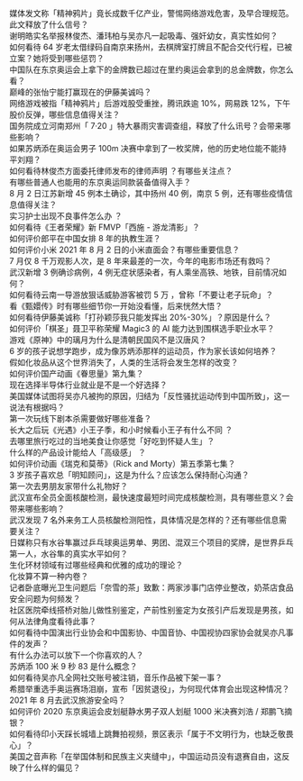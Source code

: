 媒体发文称「精神鸦片」竟长成数千亿产业，警惕网络游戏危害，及早合理规范。此文释放了什么信号？  
谢明皓实名举报林俊杰、潘玮柏与吴亦凡一起吸毒、强奸幼女，真实性如何？  
如何看待 64 岁老太借绿码自南京来扬州，去棋牌室打牌且不配合交代行程，已被立案？她将受到哪些惩罚？  
中国队在东京奥运会上拿下的金牌数已超过在里约奥运会拿到的总金牌数，你怎么看？  
巅峰的张怡宁能打赢现在的伊藤美诚吗？  
网络游戏被指「精神鸦片」后游戏股受重挫，腾讯跌逾 10%，网易跌 12%，下午股价反弹，哪些信息值得关注？  
国务院成立河南郑州「 7·20 」特大暴雨灾害调查组，释放了什么讯号？会带来哪些影响？  
如果苏炳添在奥运会男子 100m 决赛中拿到了一枚奖牌，他的历史地位能不能持平刘翔？  
如何看待林俊杰方面委托律师发布的律师声明 ？有哪些关注点？  
有哪些普通人也能用的东京奥运同款装备值得入手？  
8 月 2 日江苏新增 45 例本土确诊，其中扬州 40 例，南京 5 例，还有哪些疫情信息值得关注？  
实习护士出现不良事件怎么办 ？  
如何看待《王者荣耀》新 FMVP「西施 - 游龙清影」？  
如何评价郎平在中国女排 8 年的执教生涯？  
如何评价小米 2021 年 8 月 2 日的小米直面会？有哪些重要信息？  
7 月仅 8 千万观影人次，是 8 年来最差的一次，今年的电影市场还有救吗？  
武汉新增 3 例确诊病例，4 例无症状感染者，有人乘坐高铁、地铁，目前情况如何？  
如何看待云南一导游放狠话威胁游客被罚 5 万 ，曾称「不要让老子玩命」？  
看《甄嬛传》时有哪些细节你一开始没看懂，后来恍然大悟？  
如何看待伊藤美诚称「打孙颖莎我只能发挥出 20%-30%」？原因是什么？  
如何评价「棋圣」聂卫平称荣耀 Magic3 的 AI 能力达到围棋选手职业水平？  
游戏《原神》中的璃月为什么是清朝民国风不是汉唐风？  
6 岁的孩子说想学跑步，成为像苏炳添那样的运动员，作为家长该如何培养？  
假如化妆品从这个世界消失了，人类的生活将会发生怎样的改变？  
如何评价国产动画《眷思量》第九集？  
现在选择半导体行业就业是不是一个好选择？  
美国媒体试图将吴亦凡被拘的原因，归结为「反性骚扰运动传到中国所致」，这一说法有根据吗？  
第一次玩线下剧本杀需要做好哪些准备？  
长大之后玩《光遇》小王子季，和小时候看小王子有什么不同 ？  
去哪里旅行吃过的当地美食让你感觉「好吃到怀疑人生」？  
什么样的产品设计能给人「高级感」 ？  
如何评价动画《瑞克和莫蒂》（Rick and Morty）第五季第七集？  
3 岁孩子喜欢总「明知顾问」，这是为什么？应该怎么保持耐心沟通？  
第一次去男朋友家带什么礼物好？  
武汉宣布全员全面核酸检测，最快速度最短时间完成核酸检测，具有哪些意义？会带来哪些影响？  
武汉发现 7 名外来务工人员核酸检测阳性，具体情况是怎样的？还有哪些信息需要关注？  
日媒称只有水谷隼赢过乒乓球奥运男单、男团、混双三个项目的奖牌，是世界乒乓第一人，水谷隼的真实水平如何？  
生化环材领域有过哪些经典和优雅的成功的理论？  
化妆算不算一种内卷？  
记者卧底曝光卫生问题后「奈雪的茶」致歉：两家涉事门店停业整改，奶茶店食品安全问题为何频发？  
社区医院牵线搭桥对胎儿做性别鉴定，产前性别鉴定为女孩引产后发现是男孩，如何从法律角度看待此事？  
如何看待中国演出行业协会和中国影协、中国音协、中国视协四家协会就吴亦凡事件的发声？  
有什么办法可以放下一个你喜欢的人？  
苏炳添 100 米 9 秒 83 是什么概念？  
如何看待吴亦凡全网社交账号被注销，音乐作品被下架一事？  
希腊举重选手奥运赛场泪崩，宣布「因贫退役」，为何现代体育会出现这种情况？  
2021 年 8 月去武汉旅游安全吗？  
如何评价 2020 东京奥运会皮划艇静水男子双人划艇 1000 米决赛刘浩 / 郑鹏飞摘银？  
如何看待印小天踩长城墙上跳舞拍视频，景区表示「属于不文明行为，也缺乏敬畏心」？  
美国之音声称「在举国体制和民族主义夹缝中」，中国运动员没有退赛自由，这反映了什么样的偏见？  
